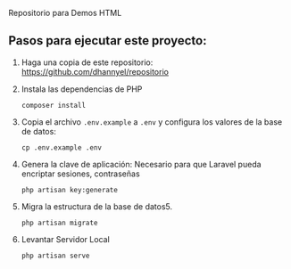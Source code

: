 Repositorio para Demos HTML

## Pasos para ejecutar este proyecto:

1. Haga una copia de este repositorio: https://github.com/dhannyel/repositorio

2. Instala las dependencias de PHP

   ```
   composer install
   ```
 
3. Copia el archivo `.env.example` a `.env` y configura los valores de la base de datos:

   ```
   cp .env.example .env
   ```

4. Genera la clave de aplicación: Necesario para que Laravel pueda encriptar sesiones, contraseñas

   ```
   php artisan key:generate
   ```

5. Migra la estructura de la base de datos5. 

   ```
   php artisan migrate
   ```

6. Levantar Servidor Local

   ```
   php artisan serve
   ```
